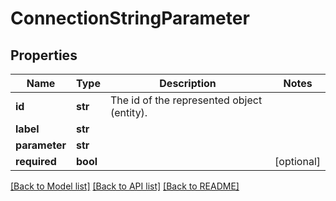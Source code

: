# ConnectionStringParameter

## Properties
Name | Type | Description | Notes
------------ | ------------- | ------------- | -------------
**id** | **str** | The id of the represented object (entity). | 
**label** | **str** |  | 
**parameter** | **str** |  | 
**required** | **bool** |  | [optional] 

[[Back to Model list]](../README.md#documentation-for-models) [[Back to API list]](../README.md#documentation-for-api-endpoints) [[Back to README]](../README.md)

